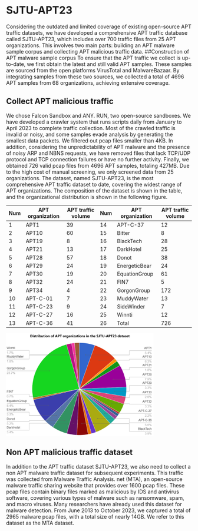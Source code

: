 # SJTU-APT23
Considering the outdated and limited coverage of existing open-source APT traffic datasets, we have developed a comprehensive APT traffic database called SJTU-APT23, which includes over 700 traffic files from 25 APT organizations. This involves two main parts: building an APT malware sample corpus and collecting APT malicious traffic data.
##Construction of APT malware sample corpus
To ensure that the APT traffic we collect is up-to-date, we first obtain the latest and still valid APT samples. These samples are sourced from the open platforms VirusTotal and MalwareBazaar. By integrating samples from these two sources, we collected a total of 4696 APT samples from 68 organizations, achieving extensive coverage.
## Collect APT malicious traffic
We chose Falcon Sandbox and ANY. RUN, two open-source sandboxes. We have developed a crawler system that runs scripts daily from January to April 2023 to complete traffic collection.
Most of the crawled traffic is invalid or noisy, and some samples evade analysis by generating the smallest data packets. We filtered out pcap files smaller than 4KB. In addition, considering the unpredictability of APT malware and the presence of noisy ARP and NBNS requests, we have removed files that lack TCP/UDP protocol and TCP connection failures or have no further activity.
Finally, we obtained 726 valid pcap files from 4696 APT samples, totaling 427MB. Due to the high cost of manual screening, we only screened data from 25 organizations. The dataset, named SJTU-APT23, is the most comprehensive APT traffic dataset to date, covering the widest range of APT organizations. The composition of the dataset is shown in the table, and the organizational distribution is shown in the following figure.

Num | APT organization | APT traffic volume | Num | APT organization | APT traffic volume
| ---- | ---- | ---- | ---- | ----- | ---- |
1 | APT1 | 39 | 14 | APT-C-37 | 12 
2 | APT10 | 60 | 15 | Bitter | 8 
3 | APT19 | 8 | 16 | BlackTech | 28 
4 | APT21 | 13 | 17 | DarkHotel | 25 
5 | APT28 | 57 | 18 | Donot | 38 
6 | APT29 | 24 | 19 | EnergeticBear | 24 
7 | APT30 | 19 | 20 | EquationGroup | 61 
8 | APT32 | 24 | 21 | FIN7 | 5 
9 | APT34 | 4 | 22 | GorgonGroup | 172 
10 | APT-C-01 | 7 | 23 | MuddyWater | 13 
11 | APT-C-23 | 9 | 24 | SideWinder | 7 
12 | APT-C-27 | 16 | 25 | Winnti | 12 
13 | APT-C-36 | 41 | 26 | Total | 726 

<img src="https://github.com/Netsec-SJTU/SJTU-APT23/blob/main/APT_organization.png" width="400" height="280" />

## Non APT malicious traffic dataset
In addition to the APT traffic dataset SJTU-APT23, we also need to collect a non APT malware traffic dataset for subsequent experiments. This traffic was collected from Malware Traffic Analysis. net (MTA), an open-source malware traffic sharing website that provides over 1600 pcap files. These pcap files contain binary files marked as malicious by IDS and antivirus software, covering various types of malware such as ransomware, spam, and macro viruses. Many researchers have already used this dataset for malware detection. From June 2013 to October 2023, we captured a total of 2965 malware pcap files, with a total size of nearly 14GB. We refer to this dataset as the MTA dataset.

